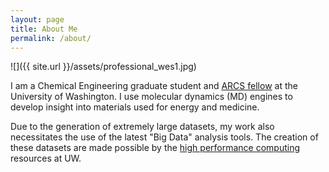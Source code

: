 ```yaml
---
layout: page
title: About Me
permalink: /about/
---
```

![]({{ site.url  }}/assets/professional_wes1.jpg)

I am a Chemical Engineering graduate student and [ARCS fellow](http://seattlearcsfoundation.org/) at the University of Washington. I use molecular dynamics (MD) engines to develop insight into materials used for energy and medicine.

Due to the generation of extremely large datasets, my work also necessitates the use of the latest "Big Data" analysis tools. The creation of these datasets are made possible by the [high performance computing](http://www.washington.edu/itconnect/research/hpc/) resources at UW.

